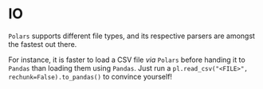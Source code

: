 # IO

`Polars` supports different file types, and its respective parsers are amongst the
fastest out there.

For instance, it is faster to load a CSV file *via* `Polars` before handing it to
`Pandas` than loading them using `Pandas`. Just run a
`pl.read_csv("<FILE>", rechunk=False).to_pandas()` to convince yourself!
